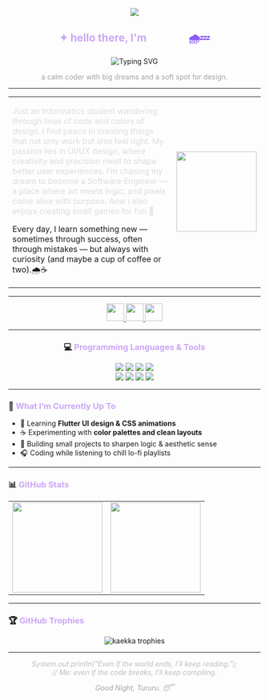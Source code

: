 <p align="center">
  <img src="https://i.gifer.com/xK.gif" />
</p>

<h2 align="center">
  <span style="color:#cba6f7;">✦ hello there, I'm</span> 
  <span style="color:#ffffff;"><b>kaekka</b></span> 
  <span style="color:#8b5cf6;">🌧️💤</span>
</h2>

<!-- ✨ Typing intro -->
<p align="center">
  <img src="https://readme-typing-svg.demolab.com?font=Fira+Code&duration=3000&pause=1000&color=CBA6F7&center=true&vCenter=true&width=435&lines=Frontend+Enthusiast;UI%2FUX+Dreamer;Flutter+and+CSS+Learner;Calm+Coder+with+Big+Dreams" alt="Typing SVG" />
</p>

<p align="center" style="color:#a3a3a3;">a calm coder with big dreams and a soft spot for design.</p>

---

<table>
  <tr>
    <td align="left">
      <p style="color:#dcdcdc;">
      Just an Informatics student wandering through lines of code and colors of design.
I find peace in creating things that not only work but also feel right.
My passion lies in UI/UX design, where creativity and precision meet to shape better user experiences.
I’m chasing my dream to become a Software Engineer — a place where art meets logic, and pixels come alive with purpose. Anw i also enjoys creating small games for fun.💫

Every day, I learn something new — sometimes through success, often through mistakes — but always with curiosity (and maybe a cup of coffee or two).🌧️☕
      </p>
    </td>
    <td align="center">
      <img src="https://media1.giphy.com/media/v1.Y2lkPTc5MGI3NjExOW4xczU4ZjR1dGhlcXJia3BiY2FjdWRlbXhrMHNpbjlzdG5ybG1zeiZlcD12MV9pbnRlcm5hbF9naWZfYnlfaWQmY3Q9Zw/VJTAhOzkmy7620OMK8/giphy.gif" width="160"/>
    </td>
  </tr>
</table>

---

<div align="center">
  <a href="https://www.youtube.com/@ekaverarina9999" target="_blank">
    <img src="https://img.shields.io/badge/Youtube-000000?style=for-the-badge&logo=youtube&logoColor=white&labelColor=6D28D9" height="35"/>
  </a>
  <a href="https://www.instagram.com/e.verra_/" target="_blank">
    <img src="https://img.shields.io/badge/Instagram-000000?style=for-the-badge&logo=instagram&logoColor=white&labelColor=7E22CE" height="35"/>
  </a>
  <a href="mailto:e.verrarin@gmail.com">
    <img src="https://img.shields.io/badge/Gmail-000000?style=for-the-badge&logo=gmail&logoColor=white&labelColor=8B5CF6" height="35"/>
  </a>
</div>

---

<h3 align="center">
  💻 <span style="color:#cba6f7;">Programming Languages & Tools</span>
</h3>

<p align="center">
  <!-- Languages -->
  <img src="https://img.shields.io/badge/HTML5-E34F26?style=for-the-badge&logo=html5&logoColor=white"/>
  <img src="https://img.shields.io/badge/CSS3-1572B6?style=for-the-badge&logo=css3&logoColor=white"/>
  <img src="https://img.shields.io/badge/JavaScript-F7DF1E?style=for-the-badge&logo=javascript&logoColor=black"/> 
  <img src="https://img.shields.io/badge/Java-007396?style=for-the-badge&logo=openjdk&logoColor=white"/>
  <br>

  <!-- Tools & Frameworks -->
  <img src="https://img.shields.io/badge/Figma-F24E1E?style=for-the-badge&logo=figma&logoColor=white"/>
  <img src="https://img.shields.io/badge/Canva-00C4CC?style=for-the-badge&logo=canva&logoColor=white"/>
  <img src="https://img.shields.io/badge/Python-3776AB?style=for-the-badge&logo=python&logoColor=white"/>
  <img src="https://img.shields.io/badge/Flutter-02569B?style=for-the-badge&logo=flutter&logoColor=white"/>
</p>

---

### 🧩 <span style="color:#cba6f7;">What I’m Currently Up To</span>
- 🌸 Learning **Flutter UI design & CSS animations**
- ☕ Experimenting with **color palettes and clean layouts**
- 💭 Building small projects to sharpen logic & aesthetic sense
- 🎧 Coding while listening to chill lo-fi playlists

---

### 📊 <span style="color:#cba6f7;">GitHub Stats</span>

<table align="center">
  <tr>
    <td align="center">
      <img src="https://github-readme-stats.vercel.app/api?username=kaekka&show_icons=true&theme=tokyonight&bg_color=000000&title_color=cba6f7&icon_color=8B5CF6&text_color=ffffff" height="180"/>
    </td>
    <td align="center">
      <img src="https://streak-stats.demolab.com?user=kaekka&theme=tokyonight-duo&background=000000&ring=cba6f7&fire=8B5CF6&currStreakLabel=ffffff" height="180"/>
    </td>
  </tr>
</table>


---

### 🏆 <span style="color:#cba6f7;">GitHub Trophies</span>
<p align="center">
  <img src="https://github-profile-trophy.vercel.app/?username=kaekka&theme=tokyonight&no-frame=true&no-bg=true&column=6&margin-w=15&margin-h=15" alt="kaekka trophies"/>
</p>

---

<p align="center" style="color:#bdbdbd; font-style:italic;">
System.out.println("Even if the world ends, I'll keep reading."); <br>
// Me: even if the code breaks, I'll keep compiling.
</p>

<p align="center" style="color:#9ca3af; font-style:italic;">
Good Night, Tururu. 😴
</p>
